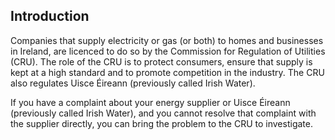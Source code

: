 ##  Introduction

Companies that supply electricity or gas (or both) to homes and businesses in
Ireland, are licenced to do so by the Commission for Regulation of Utilities
(CRU). The role of the CRU is to protect consumers, ensure that supply is kept
at a high standard and to promote competition in the industry. The CRU also
regulates Uisce Éireann (previously called Irish Water).

If you have a complaint about your energy supplier or Uisce Éireann
(previously called Irish Water), and you cannot resolve that complaint with
the supplier directly, you can bring the problem to the CRU to investigate.

